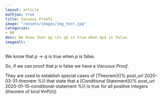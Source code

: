 ```yaml
---
layout: article
mathjax: true
title: Vacuous Proofs
image: "/assets/images/img_test.jpg"
categories:
- DM
desc: We know that $p \to q$ is true when $p$ is false. 
imagealt: 
---
```


We know that $p \to q$ is true when $p$ is false.

































































































































































































































































































































































So, if we can proof that $p$ is false we have a *Vacuous Proof*.


































































































































































































































































































































































They are used to establish special cases of [Theorem]({% post_url 2020-03-31-theorem %}) that state that a [Conditional Statement]({% post_url 2020-01-15-conditional-statement %}) is true for all positive integers (theorem of kind $\forall nP(n)$)
































































































































































































































































































































































